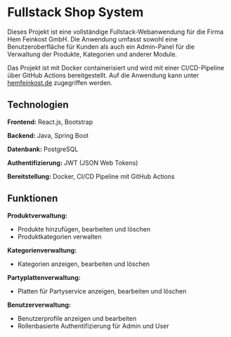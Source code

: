 
# Fullstack Shop System
Dieses Projekt ist eine vollständige Fullstack-Webanwendung für die Firma Hem Feinkost GmbH. Die Anwendung umfasst sowohl eine Benutzeroberfläche für Kunden als auch ein Admin-Panel für die Verwaltung der Produkte, Kategorien und anderer Module.

Das Projekt ist mit Docker containerisiert und wird mit einer CI/CD-Pipeline über GitHub Actions bereitgestellt. Auf die Anwendung kann unter  [hemfeinkost.de](https://www.hemfeinkost.de/) zugegriffen werden.

## Technologien
**Frontend:** React.js, Bootstrap

**Backend:** Java, Spring Boot

**Datenbank:** PostgreSQL

**Authentifizierung:** JWT (JSON Web Tokens)

**Bereitstellung:** Docker, CI/CD Pipeline mit GitHub Actions

## Funktionen
**Produktverwaltung:**
- Produkte hinzufügen, bearbeiten und löschen
- Produktkategorien verwalten

**Kategorienverwaltung:**
- Kategorien anzeigen, bearbeiten und löschen

**Partyplattenverwaltung:**
- Platten für Partyservice anzeigen, bearbeiten und löschen

**Benutzerverwaltung:**
- Benutzerprofile anzeigen und bearbeiten
- Rollenbasierte Authentifizierung für Admin und User